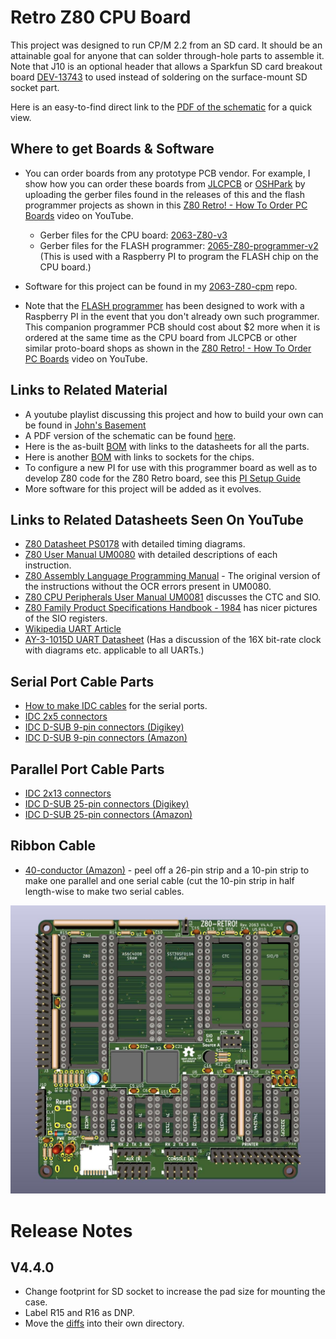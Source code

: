 # Retro Z80 CPU Board

This project was designed to run CP/M 2.2 from an SD card.  It should be an attainable goal for anyone that can solder through-hole parts to assemble it. Note that J10 is an optional header that allows a Sparkfun SD card breakout board [DEV-13743](https://www.digikey.com/en/products/detail/sparkfun-electronics/DEV-13743/5881845) to used instead of soldering on the surface-mount SD socket part.

Here is an easy-to-find direct link to the [PDF of the schematic](https://github.com/Z80-Retro/2063-Z80/raw/main/2063-Z80.pdf) for a quick view.

## Where to get Boards & Software

* You can order boards from any prototype PCB vendor.  For example, I show how you can order these boards from [JLCPCB](https://jlcpcb.com/) or [OSHPark](https://oshpark.com/) by uploading the gerber files found in the releases of this and the flash programmer projects as shown in this [Z80 Retro! - How To Order PC Boards](https://youtu.be/AUg_sbPnzn0) video on YouTube.
  - Gerber files for the CPU board: [2063-Z80-v3](https://github.com/johnwinans/2063-Z80/releases/download/v3/2063-Z80-gerbers.zip)
  - Gerber files for the FLASH programmer: [2065-Z80-programmer-v2](https://github.com/johnwinans/2065-Z80-programmer/releases/download/v2.0/2065-Z80-programmer-gerbers.zip) (This is used with a Raspberry PI to program the FLASH chip on the CPU board.)

* Software for this project can be found in my [2063-Z80-cpm](https://github.com/johnwinans/2063-Z80-cpm) repo.

* Note that the [FLASH programmer](https://github.com/johnwinans/2065-Z80-programmer) has been designed to work with a Raspberry PI in the event that you don't already own such programmer.  This companion programmer PCB should cost about $2 more when it is ordered at the same time as the CPU board from JLCPCB or other similar proto-board shops as shown in the [Z80 Retro! - How To Order PC Boards](https://youtu.be/AUg_sbPnzn0) video on YouTube.

## Links to Related Material

* A youtube playlist discussing this project and how to build your own can be found in [John's Basement](https://www.youtube.com/watch?v=oekucjDcNbA&list=PL3by7evD3F51Cf9QnsAEdgSQ4cz7HQZX5)
* A PDF version of the schematic can be found [here](2063-Z80.pdf).
* Here is the as-built [BOM](2063-Z80.md) with links to the datasheets for all the parts.
* Here is another [BOM](2063-Z80-sockets.md) with links to sockets for the chips.
* To configure a new PI for use with this programmer board as well as to develop Z80 code 
for the Z80 Retro board, see this [PI Setup Guide](https://github.com/johnwinans/raspberry-pi-install)
* More software for this project will be added as it evolves.

## Links to Related Datasheets Seen On YouTube

* [Z80 Datasheet PS0178](https://www.zilog.com/docs/z80/ps0178.pdf) with detailed timing diagrams.
* [Z80 User Manual UM0080](http://www.zilog.com/docs/z80/um0080.pdf) with detailed descriptions of each instruction.
* [Z80 Assembly Language Programming Manual](http://zxevo.ru/inc/Zilog_Z80_assembly_language_programming_classic.pdf) - The original version of the instructions without the OCR errors present in UM0080.
* [Z80 CPU Peripherals User Manual UM0081](http://www.zilog.com/docs/z80/um0081.pdf) discusses the CTC and SIO.
* [Z80 Family Product Specifications Handbook - 1984](http://www.bitsavers.org/components/zilog/z80/Z80_Family_Product_Specifications_Handbook_Feb84.pdf) has nicer pictures of the SIO registers.
* [Wikipedia UART Article](https://en.wikipedia.org/wiki/Universal_asynchronous_receiver-transmitter)
* [AY-3-1015D UART Datasheet](https://rocelec.widen.net/view/pdf/bvesdj0cqf/GSIIS01845-1.pdf) (Has a discussion of the 16X bit-rate clock with diagrams etc. applicable to all UARTs.)

## Serial Port Cable Parts

* [How to make IDC cables](https://youtu.be/gZ420Z-8HuU) for the serial ports.
* [IDC 2x5 connectors](https://www.amazon.com/gp/product/B07S1NFG4S)
* [IDC D-SUB 9-pin connectors (Digikey)](https://www.digikey.com/en/products/detail/assmann-wsw-components/A-DSF-09LPIII-Z/924263)
* [IDC D-SUB 9-pin connectors (Amazon)](https://www.amazon.com/Uxcell-a15030600ux0494-Female-Connector-Ribbon/dp/B00YM41NTW)

## Parallel Port Cable Parts

* [IDC 2x13 connectors](https://www.amazon.com/gp/product/B07RXK96GV)
* [IDC D-SUB 25-pin connectors (Digikey)](https://www.digikey.com/en/products/detail/amphenol-icc-commercial-products/L17DBFRA25S/1972210)
* [IDC D-SUB 25-pin connectors (Amazon)](https://www.amazon.com/Fielect-Female-Adapter-Connector-Ribbon/dp/B082GMDNTS)

## Ribbon Cable

* [40-conductor (Amazon)](https://www.amazon.com/Eowpower-40Pin-40Way-Rainbow-Ribbon/dp/B079KQ6K3Y) - peel off a
 26-pin strip and a 10-pin strip to make one parallel and one serial cable (cut the 10-pin strip in half length-wise to make two serial cables.

![PC Board Image](2063-Z80.jpg "Retro Z80 CPU Board Rev 2")

# Release Notes

## V4.4.0

- Change footprint for SD socket to increase the pad size for mounting the case.
- Label R15 and R16 as DNP.
- Move the [diffs](./diffs/) into their own directory.
